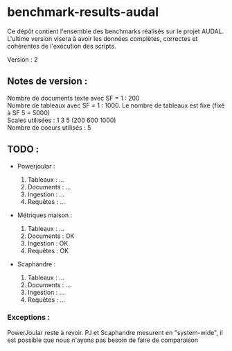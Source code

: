 # benchmark-results-audal
Ce dépôt contient l'ensemble des benchmarks réalisés sur le projet AUDAL. L'ultime version visera à avoir les données complètes, correctes et cohérentes de l'exécution des scripts.

Version : 2

## Notes de version :

Nombre de documents texte avec SF = 1 : 200 \
Nombre de tableaux avec SF = 1 : 1000. Le nombre de tableaux est fixe (fixé à SF 5 = 5000) \
Scales utilisées : 1 3 5 (200 600 1000) \
Nombre de coeurs utilisés : 5

## TODO :

- Powerjoular :
    1. Tableaux : ...
    2. Documents : ...
    3. Ingestion : ...
    4. Requêtes : ...

- Métriques maison :
    1. Tableaux : ...
    2. Documents : OK
    3. Ingestion : OK
    4. Requêtes : OK

- Scaphandre :
    1. Tableaux : ...
    2. Documents : ...
    3. Ingestion : ...
    4. Requêtes : ...


### Exceptions :

PowerJoular reste à revoir. PJ et Scaphandre mesurent en "system-wide", il est possible que nous n'ayons pas besoin de faire de comparaison
